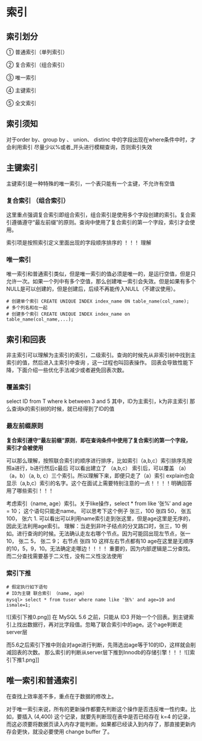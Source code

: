 # 索引
## 索引划分
① 普通索引（单列索引）

② 复合索引（组合索引）

③ 唯一索引

④ 主键索引

⑤ 全文索引

## 索引须知
对于order by、group by 、 union、 distinc 中的字段出现在where条件中时，才会利用索引
尽量少以%或者_开头进行模糊查询，否则索引失效

## 主键索引
主键索引是一种特殊的唯一索引，一个表只能有一个主键，不允许有空值


###  复合索引 （组合索引）
这里重点强调复合索引即组合索引，组合索引是使用多个字段创建的索引。复合索引遵循遵守“最左前缀”的原则。查询中使用了复合索引的第一个字段，索引才会使用。

索引项是按照索引定义里面出现的字段顺序排序的 ！！！ 理解

### 唯一索引
唯一索引和普通索引类似，但是唯一索引的值必须是唯一的，是运行空值，但是只允许一次。如果一个列中有多个空值，那么创建唯一索引会失效。但是如果有多个NULL是可以创建的，但是创建后，后续不再能传入NULL（不建议使用）。
```
# 创建单个索引 CREATE UNIQUE INDEX index_name ON table_name(col_name); 
# 多个列名和在一起
# 创建多个索引 CREATE UNIQUE INDEX index_name on table_name(col_name,...);
```

## 索引和回表
非主索引可以理解为主索引的索引，二级索引。查询的时候先从非索引树中找到主索引的值，然后进入主索引中查询 ，这一过程也叫回表操作。
回表会导致性能下降，下面介绍一些优化手法减少或者避免回表次数。

### 覆盖索引
select ID from T where k between 3 and 5
其中，ID为主索引，k为非主索引
那么查询k的索引树的时候，就已经得到了ID的值

### 最左前缀原则 
**复合索引遵守“最左前缀”原则**，**即在查询条件中使用了复合索引的第一个字段，索引才会被使用**

可以那么理解，按照联合索引的顺序进行排序，比如索引（a,b,c）索引排序先按照a进行，b进行然后c最后
可以看出建立了 （a,b,c） 索引后，可以覆盖 （a）（a，b）（a, b, c）三个索引。所以理解下来，即便只走了（a）索引 explain也会显示（a,b,c）索引的名字。这个在面试上需要特别注意的一点！！！！明确回答用了哪些索引！！！

考虑索引（name, age）索引。关于like操作，select * from like ‘张%’  and age = 10；
这个语句只能走name。
可以思考下这个例子
张三，100  张四 50， 张五 100， 张六 1.
可以看出可以利用name索引走到张这里，但是age这里是无序的，因此无法利用age索引。
理解：当走到非叶子结点的分叉路口时，张三，10 例如。进行查询的时候。无法确认走左右哪个节点。因为可能回出现左节点，张一 10， 张二 5， 张二 9； 右节点 张四 10
这样左右节点都有10 age在这里是无顺序的10，5，9，10。无法确定走哪边！！！！ 重要的，因为内部逻辑是二分查找。
而二分查找需要基于二义性，没有二义性没法使用´


### 索引下推
```
# 假定执行如下语句
# ID为主键 联合索引 （name, age）
mysql> select * from tuser where name like '张%' and age=10 and ismale=1;
```
![[索引下推0.png]]
在 MySQL 5.6 之前，只能从 ID3 开始一个个回表。到主键索引上找出数据行，再对比字段值。忽略了联合索引中的age。这个age判断走server层

而5.6之后索引下推中则会对age进行判断，先筛选出age等于10的ID，这样就会削减回表的次数。
那么索引的判断从server层下推到Innodb的存储引擎！！！
![[索引下推1.png]]

## 唯一索引和普通索引
在查找上效率差不多，重点在于数据的修改上。

对于唯一索引来说，所有的更新操作都要先判断这个操作是否违反唯一性约束。比如，要插入 (4,400) 这个记录，就要先判断现在表中是否已经存在 k=4 的记录，而这必须要将数据页读入内存才能判断。如果都已经读入到内存了，那直接更新内存会更快，就没必要使用 change buffer 了。